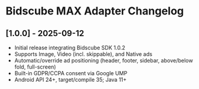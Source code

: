 # Bidscube MAX Adapter Changelog

## [1.0.0] - 2025-09-12

- Initial release integrating Bidscube SDK 1.0.2
- Supports Image, Video (incl. skippable), and Native ads
- Automatic/override ad positioning (header, footer, sidebar, above/below fold, full-screen)
- Built-in GDPR/CCPA consent via Google UMP
- Android API 24+, target/compile 35; Java 11+

